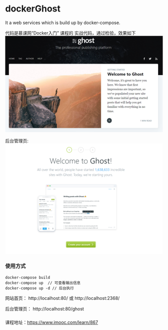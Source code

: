# dockerGhost
It a web services which is build up by docker-compose.

代码是慕课网“Docker入门” 课程的 实战代码，通过检验，效果如下
![image](ghost.png)

后台管理页:
![image](ghost2.png)

### 使用方式

```
docker-compose build
docker-compose up  // 可查看输出信息
docker-compose up -d // 后台执行
```

网站首页：
http://localhost:80/
或
http://localhost:2368/

后台管理页：
http://localhost:80/ghost


###
课程地址：https://www.imooc.com/learn/867
